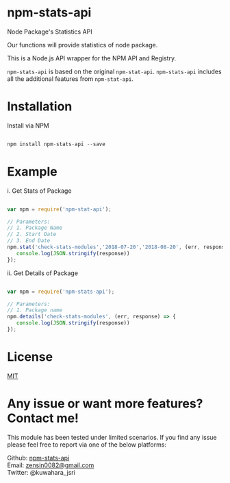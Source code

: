 # npm-stats-api

Node Package's Statistics API

Our functions will provide statistics of node package.

This is a Node.js API wrapper for the NPM API and Registry.

`npm-stats-api` is based on the original `npm-stat-api`. `npm-stats-api` includes all the additional features from `npm-stat-api`.

# Installation

Install via NPM

```js

npm install npm-stats-api --save

```

# Example

i. Get Stats of Package

```js

var npm = require('npm-stat-api');

// Parameters:
// 1. Package Name
// 2. Start Date
// 3. End Date
npm.stat('check-stats-modules','2018-07-20','2018-08-20', (err, response) => {
   console.log(JSON.stringify(response))
});

```

ii. Get Details of Package

```js

var npm = require('npm-stats-api');

// Parameters:
// 1. Package name
npm.details('check-stats-modules', (err, response) => {
   console.log(JSON.stringify(response))
});

```

# License

[MIT](https://github.com/k-kuwahara/npm-stats-api/blob/master/LICENSE)

# Any issue or want more features? Contact me!

This module has been tested under limited scenarios. If you find any issue please feel free to report via one of the below platforms:

Github: <a href="https://github.com/k-kuwahara/npm-stats-api/issues">npm-stats-api</a><br>
Email: zensin0082@gmail.com<br>
Twitter: @kuwahara_jsri

